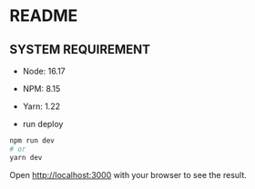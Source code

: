 # README

## SYSTEM REQUIREMENT

* Node:  16.17
* NPM: 8.15
* Yarn: 1.22

* run deploy
```bash
npm run dev
# or
yarn dev
```

Open [http://localhost:3000](http://localhost:3000) with your browser to see the result.